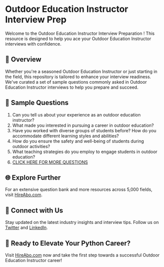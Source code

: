 # Outdoor Education Instructor Interview Prep

Welcome to the Outdoor Education Instructor Interview Preparation ! This resource is designed to help you ace your Outdoor Education Instructor interviews with confidence.

## 🚀 Overview

Whether you're a seasoned Outdoor Education Instructor or just starting in the field, this repository is tailored to enhance your interview readiness. We've curated a set of sample questions commonly asked in Outdoor Education Instructor interviews to help you prepare and succeed.

## 📝 Sample Questions

1. Can you tell us about your experience as an outdoor education instructor?
2. What made you interested in pursuing a career in outdoor education?
3. Have you worked with diverse groups of students before? How do you accommodate different learning styles and abilities?
4. How do you ensure the safety and well-being of students during outdoor activities?
5. What teaching strategies do you employ to engage students in outdoor education?
6. [CLICK HERE FOR MORE QUESTIONS](https://hireabo.com/job/4_0_43/Outdoor%20Education%20Instructor)

## 🌐 Explore Further

For an extensive question bank and more resources across 5,000 fields, visit [HireAbo.com](https://www.hireabo.com).

## 📱 Connect with Us

Stay updated on the latest industry insights and interview tips. Follow us on [Twitter](https://twitter.com/hireabo) and [LinkedIn](https://www.linkedin.com/in/hire-abo-3609972a8/).

## 🚀 Ready to Elevate Your Python Career?

Visit [HireAbo.com](https://www.hireabo.com) now and take the first step towards a successful Outdoor Education Instructor career!